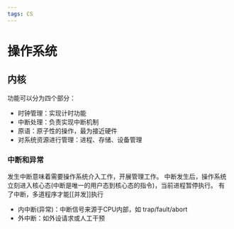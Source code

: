 ```yaml
---
tags: CS
---
```


# 操作系统

## 内核

功能可以分为四个部分：

- 时钟管理：实现计时功能
- 中断处理：负责实现中断机制
- 原语：原子性的操作，最为接近硬件
- 对系统资源进行管理：进程、存储、设备管理

### 中断和异常

发生中断意味着需要操作系统介入工作，开展管理工作。
中断发生后，操作系统立刻进入核心态(中断是唯一的用户态到核心态的指令)，当前进程暂停执行。
有了中断，多道程序才能[[并发]]执行

- 内中断(异常)：中断信号来源于CPU内部，如 trap/fault/abort
- 外中断：如外设请求或人工干预
